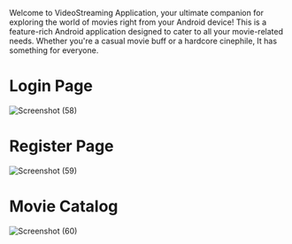 Welcome to VideoStreaming Application, your ultimate companion for exploring the world of movies right from your Android device!
This is a feature-rich Android application designed to cater to all your movie-related needs. Whether you're a casual movie buff or a hardcore cinephile, It has something for everyone.

# Login Page
![Screenshot (58)](https://github.com/avenkatesha/VideoStreaming_Android_Application/assets/125686974/5ee26e87-7491-454c-b20a-f41f19897bb3)
# Register Page
![Screenshot (59)](https://github.com/avenkatesha/VideoStreaming_Android_Application/assets/125686974/1259dddc-cb12-4d2c-beec-7acab13784ff)
# Movie Catalog
![Screenshot (60)](https://github.com/avenkatesha/VideoStreaming_Android_Application/assets/125686974/3ad11331-58ae-406d-b6bc-63fe9de87c9c)
